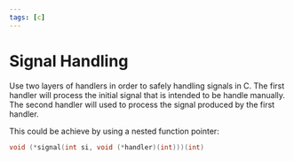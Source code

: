 ```yaml
---
tags: [c]
---
```


# Signal Handling

Use two layers of handlers in order to safely handling signals in C. The first
handler will process the initial signal that is intended to be handle manually.
The second handler will used to process the signal produced by the first
handler.

This could be achieve by using a nested function pointer:
```c
void (*signal(int si, void (*handler)(int)))(int)
```
